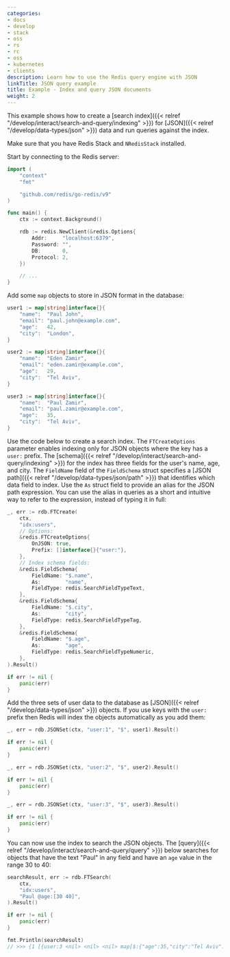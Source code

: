 ```yaml
---
categories:
- docs
- develop
- stack
- oss
- rs
- rc
- oss
- kubernetes
- clients
description: Learn how to use the Redis query engine with JSON
linkTitle: JSON query example
title: Example - Index and query JSON documents
weight: 2
---
```

This example shows how to create a
[search index]({{< relref "/develop/interact/search-and-query/indexing" >}})
for [JSON]({{< relref "/develop/data-types/json" >}}) data and
run queries against the index.

Make sure that you have Redis Stack and `NRedisStack` installed. 

Start by connecting to the Redis server:

```go
import (
	"context"
	"fmt"

	"github.com/redis/go-redis/v9"
)

func main() {
	ctx := context.Background()

	rdb := redis.NewClient(&redis.Options{
		Addr:     "localhost:6379",
		Password: "",
		DB:       0,
		Protocol: 2,
	})

    // ...
}
```

Add some `map` objects to store in JSON format in the database:

```go
user1 := map[string]interface{}{
    "name":  "Paul John",
    "email": "paul.john@example.com",
    "age":   42,
    "city":  "London",
}

user2 := map[string]interface{}{
    "name":  "Eden Zamir",
    "email": "eden.zamir@example.com",
    "age":   29,
    "city":  "Tel Aviv",
}

user3 := map[string]interface{}{
    "name":  "Paul Zamir",
    "email": "paul.zamir@example.com",
    "age":   35,
    "city":  "Tel Aviv",
}
```

Use the code below to create a search index. The `FTCreateOptions` parameter enables
indexing only for JSON objects where the key has a `user:` prefix.
The
[schema]({{< relref "/develop/interact/search-and-query/indexing" >}})
for the index has three fields for the user's name, age, and city.
The `FieldName` field of the `FieldSchema` struct specifies a
[JSON path]({{< relref "/develop/data-types/json/path" >}})
that identifies which data field to index. Use the `As` struct field
to provide an alias for the JSON path expression. You can use
the alias in queries as a short and intuitive way to refer to the
expression, instead of typing it in full:

```go
_, err := rdb.FTCreate(
    ctx,
    "idx:users",
    // Options:
    &redis.FTCreateOptions{
        OnJSON: true,
        Prefix: []interface{}{"user:"},
    },
    // Index schema fields:
    &redis.FieldSchema{
        FieldName: "$.name",
        As:        "name",
        FieldType: redis.SearchFieldTypeText,
    },
    &redis.FieldSchema{
        FieldName: "$.city",
        As:        "city",
        FieldType: redis.SearchFieldTypeTag,
    },
    &redis.FieldSchema{
        FieldName: "$.age",
        As:        "age",
        FieldType: redis.SearchFieldTypeNumeric,
    },
).Result()

if err != nil {
    panic(err)
}
```

Add the three sets of user data to the database as
[JSON]({{< relref "/develop/data-types/json" >}}) objects.
If you use keys with the `user:` prefix then Redis will index the
objects automatically as you add them:

```go
_, err = rdb.JSONSet(ctx, "user:1", "$", user1).Result()

if err != nil {
    panic(err)
}

_, err = rdb.JSONSet(ctx, "user:2", "$", user2).Result()

if err != nil {
    panic(err)
}

_, err = rdb.JSONSet(ctx, "user:3", "$", user3).Result()

if err != nil {
    panic(err)
}
```

You can now use the index to search the JSON objects. The
[query]({{< relref "/develop/interact/search-and-query/query" >}})
below searches for objects that have the text "Paul" in any field
and have an `age` value in the range 30 to 40:

```go
searchResult, err := rdb.FTSearch(
    ctx,
    "idx:users",
    "Paul @age:[30 40]",
).Result()

if err != nil {
    panic(err)
}

fmt.Println(searchResult)
// >>> {1 [{user:3 <nil> <nil> <nil> map[$:{"age":35,"city":"Tel Aviv"...
```